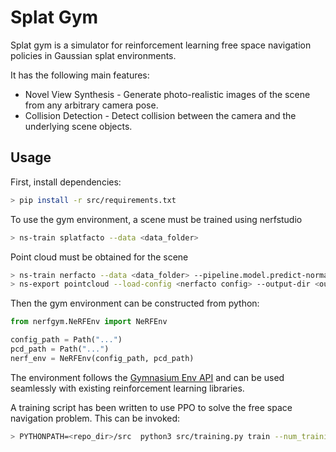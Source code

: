 # Splat Gym

Splat gym is a simulator for reinforcement learning free space navigation policies in Gaussian splat environments.

It has the following main features:

- Novel View Synthesis - Generate photo-realistic images of the scene from any arbitrary camera pose.
- Collision Detection - Detect collision between the camera and the underlying scene objects.

## Usage

First, install dependencies:

```sh
> pip install -r src/requirements.txt
```

To use the gym environment, a scene must be trained using nerfstudio

```sh
> ns-train splatfacto --data <data_folder>
```

Point cloud must be obtained for the scene

```sh
> ns-train nerfacto --data <data_folder> --pipeline.model.predict-normals=True
> ns-export pointcloud --load-config <nerfacto config> --output-dir <output_dir> 
```

Then the gym environment can be constructed from python:

```python
from nerfgym.NeRFEnv import NeRFEnv

config_path = Path("...")
pcd_path = Path("...")
nerf_env = NeRFEnv(config_path, pcd_path)
```

The environment follows the [Gymnasium Env API](https://gymnasium.farama.org/api/env/) and can be used seamlessly with existing reinforcement learning libraries.

A training script has been written to use PPO to solve the free space navigation problem. This can be invoked:

```sh
> PYTHONPATH=<repo_dir>/src  python3 src/training.py train --num_training_steps 300000 --env_id free
```
